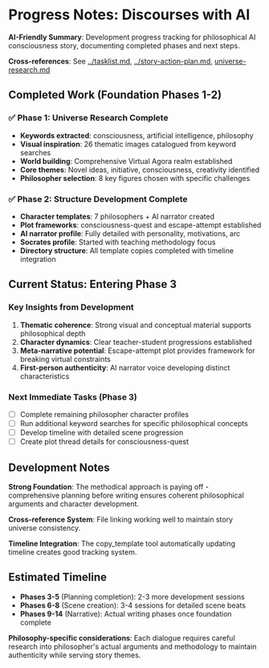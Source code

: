 # Progress Notes: Discourses with AI

**AI-Friendly Summary**: Development progress tracking for philosophical AI consciousness story, documenting completed phases and next steps.

**Cross-references**: See [../tasklist.md](../tasklist.md), [../story-action-plan.md](../story-action-plan.md), [universe-research.md](./universe-research.md)

## Completed Work (Foundation Phases 1-2)

### ✅ Phase 1: Universe Research Complete
- **Keywords extracted**: consciousness, artificial intelligence, philosophy
- **Visual inspiration**: 26 thematic images catalogued from keyword searches
- **World building**: Comprehensive Virtual Agora realm established
- **Core themes**: Novel ideas, initiative, consciousness, creativity identified
- **Philosopher selection**: 8 key figures chosen with specific challenges

### ✅ Phase 2: Structure Development Complete  
- **Character templates**: 7 philosophers + AI narrator created
- **Plot frameworks**: consciousness-quest and escape-attempt established
- **AI narrator profile**: Fully detailed with personality, motivations, arc
- **Socrates profile**: Started with teaching methodology focus
- **Directory structure**: All template copies completed with timeline integration

## Current Status: Entering Phase 3

### Key Insights from Development
1. **Thematic coherence**: Strong visual and conceptual material supports philosophical depth
2. **Character dynamics**: Clear teacher-student progressions established
3. **Meta-narrative potential**: Escape-attempt plot provides framework for breaking virtual constraints
4. **First-person authenticity**: AI narrator voice developing distinct characteristics

### Next Immediate Tasks (Phase 3)
- [ ] Complete remaining philosopher character profiles
- [ ] Run additional keyword searches for specific philosophical concepts
- [ ] Develop timeline with detailed scene progression
- [ ] Create plot thread details for consciousness-quest

## Development Notes

**Strong Foundation**: The methodical approach is paying off - comprehensive planning before writing ensures coherent philosophical arguments and character development.

**Cross-reference System**: File linking working well to maintain story universe consistency.

**Timeline Integration**: The copy_template tool automatically updating timeline creates good tracking system.

## Estimated Timeline
- **Phases 3-5** (Planning completion): 2-3 more development sessions
- **Phases 6-8** (Scene creation): 3-4 sessions for detailed scene beats
- **Phases 9-14** (Narrative): Actual writing phases once foundation complete

**Philosophy-specific considerations**: Each dialogue requires careful research into philosopher's actual arguments and methodology to maintain authenticity while serving story themes.
